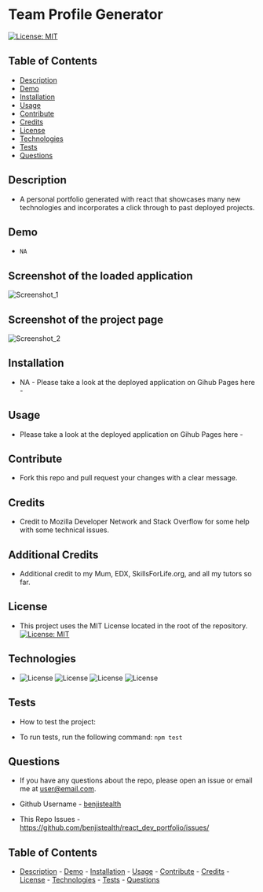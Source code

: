 # Team Profile Generator
                       
[![License: MIT](https://img.shields.io/badge/License-MIT-orange.svg)](https://opensource.org/licenses/MIT)


## Table of Contents

* [Description](#description)
* [Demo](#demo)
* [Installation](#installation)
* [Usage](#usage)
* [Contribute](#contribute)
* [Credits](#credits)
* [License](#license)
* [Technologies](#technologies)
* [Tests](#tests)
* [Questions](#questions)

## Description

- A personal portfolio generated with react that showcases many new technologies and incorporates a click through to past deployed projects.

## Demo

 - `NA`

## Screenshot of the loaded application

    
  <img alt="Screenshot_1" src="./assets/images/screenshot1.png">


## Screenshot of the project page


  <img alt="Screenshot_2" src="./assets/images/screenshot2.png">


## Installation

 - NA - Please take a look at the deployed application on Gihub Pages here - 


## Usage

- Please take a look at the deployed application on Gihub Pages here - 


## Contribute

 - Fork this repo and pull request your changes with a clear message.

## Credits

 - Credit to Mozilla Developer Network and Stack Overflow for some help with some technical issues.

## Additional Credits

 - Additional credit to my Mum, EDX, SkillsForLife.org, and all my tutors so far.

## License

 - This project  uses the MIT License located in the root of the repository. [![License: MIT](https://img.shields.io/badge/License-MIT-orange.svg)](https://opensource.org/licenses/MIT) 

## Technologies

 -  ![License](https://img.shields.io/badge/Lang-Node.js-orange) ![License](https://img.shields.io/badge/Lang-JavaScript-purple) ![License](https://img.shields.io/badge/Lang-Markdown-green) ![License](https://img.shields.io/badge/Lang-HTML-yellow)

## Tests
 - How to test the project:

 - To run tests, run the following command: `npm test`

## Questions
 - If you have any questions about the repo, please open an issue or email me at user@email.com.

 - Github Username - [benjistealth](https://github.com/benjistealth/)

 - This Repo Issues - https://github.com/benjistealth/react_dev_portfolio/issues/

## Table of Contents

* [Description](#description) - [Demo](#demo) - [Installation](#installation) - [Usage](#usage) - [Contribute](#contribute) - [Credits](#credits) - [License](#license) - [Technologies](#technologies) - [Tests](#tests) - [Questions](#questions)